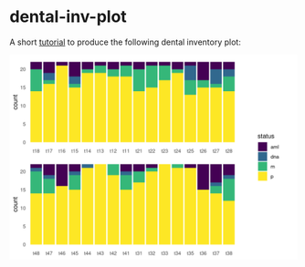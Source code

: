 # dental-inv-plot

A short [tutorial](https://bbartholdy.github.io/dental-inv-plot/dental-plot.html) to produce the following dental inventory plot:

![](fig_output/dental-plot.png)

